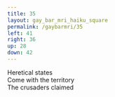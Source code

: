 ```yaml
---
title: 35
layout: gay_bar_mri_haiku_square
permalink: /gaybarmri/35
left: 41
right: 36
up: 28
down: 42
---
```

Heretical states  
Come with the territory  
The crusaders claimed
